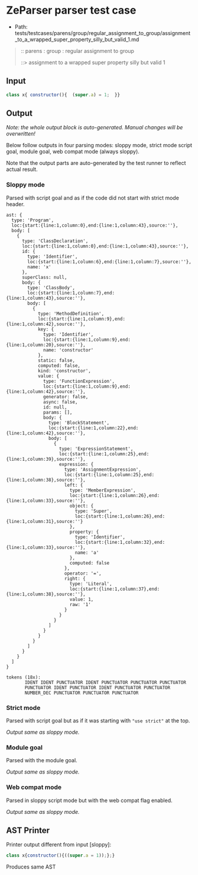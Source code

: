 # ZeParser parser test case

- Path: tests/testcases/parens/group/regular_assignment_to_group/assignment_to_a_wrapped_super_property_silly_but_valid_1.md

> :: parens : group : regular assignment to group
>
> ::> assignment to a wrapped super property silly but valid 1

## Input

`````js
class x{ constructor(){  (super.a) = 1;  }}
`````

## Output

_Note: the whole output block is auto-generated. Manual changes will be overwritten!_

Below follow outputs in four parsing modes: sloppy mode, strict mode script goal, module goal, web compat mode (always sloppy).

Note that the output parts are auto-generated by the test runner to reflect actual result.

### Sloppy mode

Parsed with script goal and as if the code did not start with strict mode header.

`````
ast: {
  type: 'Program',
  loc:{start:{line:1,column:0},end:{line:1,column:43},source:''},
  body: [
    {
      type: 'ClassDeclaration',
      loc:{start:{line:1,column:0},end:{line:1,column:43},source:''},
      id: {
        type: 'Identifier',
        loc:{start:{line:1,column:6},end:{line:1,column:7},source:''},
        name: 'x'
      },
      superClass: null,
      body: {
        type: 'ClassBody',
        loc:{start:{line:1,column:7},end:{line:1,column:43},source:''},
        body: [
          {
            type: 'MethodDefinition',
            loc:{start:{line:1,column:9},end:{line:1,column:42},source:''},
            key: {
              type: 'Identifier',
              loc:{start:{line:1,column:9},end:{line:1,column:20},source:''},
              name: 'constructor'
            },
            static: false,
            computed: false,
            kind: 'constructor',
            value: {
              type: 'FunctionExpression',
              loc:{start:{line:1,column:9},end:{line:1,column:42},source:''},
              generator: false,
              async: false,
              id: null,
              params: [],
              body: {
                type: 'BlockStatement',
                loc:{start:{line:1,column:22},end:{line:1,column:42},source:''},
                body: [
                  {
                    type: 'ExpressionStatement',
                    loc:{start:{line:1,column:25},end:{line:1,column:39},source:''},
                    expression: {
                      type: 'AssignmentExpression',
                      loc:{start:{line:1,column:25},end:{line:1,column:38},source:''},
                      left: {
                        type: 'MemberExpression',
                        loc:{start:{line:1,column:26},end:{line:1,column:33},source:''},
                        object: {
                          type: 'Super',
                          loc:{start:{line:1,column:26},end:{line:1,column:31},source:''}
                        },
                        property: {
                          type: 'Identifier',
                          loc:{start:{line:1,column:32},end:{line:1,column:33},source:''},
                          name: 'a'
                        },
                        computed: false
                      },
                      operator: '=',
                      right: {
                        type: 'Literal',
                        loc:{start:{line:1,column:37},end:{line:1,column:38},source:''},
                        value: 1,
                        raw: '1'
                      }
                    }
                  }
                ]
              }
            }
          }
        ]
      }
    }
  ]
}

tokens (18x):
       IDENT IDENT PUNCTUATOR IDENT PUNCTUATOR PUNCTUATOR PUNCTUATOR
       PUNCTUATOR IDENT PUNCTUATOR IDENT PUNCTUATOR PUNCTUATOR
       NUMBER_DEC PUNCTUATOR PUNCTUATOR PUNCTUATOR
`````

### Strict mode

Parsed with script goal but as if it was starting with `"use strict"` at the top.

_Output same as sloppy mode._

### Module goal

Parsed with the module goal.

_Output same as sloppy mode._

### Web compat mode

Parsed in sloppy script mode but with the web compat flag enabled.

_Output same as sloppy mode._

## AST Printer

Printer output different from input [sloppy]:

````js
class x{constructor(){((super.a = 1));};}
````

Produces same AST
